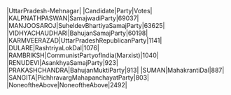  
|UttarPradesh-Mehnagar|
|Candidate|Party|Votes|
|KALPNATHPASWAN|SamajwadiParty|69037|
|MANJOOSAROJ|SuheldevBhartiyaSamajParty|63625|
|VIDHYACHAUDHARI|BahujanSamajParty|60198|
|KARMVEERAZAD|UttarPradeshRepublicanParty|1141|
|DULARE|RashtriyaLokDal|1076|
|RAMBRIKSH|CommunistPartyofIndia(Marxist)|1040|
|RENUDEVI|AsankhyaSamajParty|923|
|PRAKASHCHANDRA|BahujanMuktiParty|913|
|SUMAN|MahakrantiDal|887|
|SANGITA|PichhravargMahapanchayatParty|803|
|NoneoftheAbove|NoneoftheAbove|2492|
